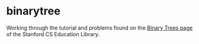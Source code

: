 binarytree
==========
Working through the tutorial and problems found on the [Binary Trees
page](http://cslibrary.stanford.edu/110/BinaryTrees.html) of the Stanford CS
Education Library.
